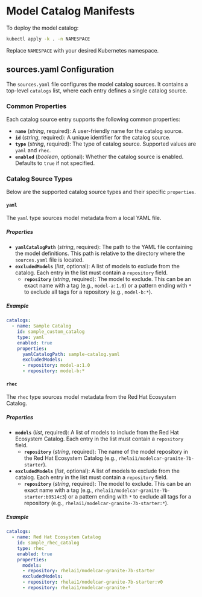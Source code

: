 # Model Catalog Manifests

To deploy the model catalog:

```sh
kubectl apply -k . -n NAMESPACE
```

Replace `NAMESPACE` with your desired Kubernetes namespace.

## sources.yaml Configuration

The `sources.yaml` file configures the model catalog sources. It contains a top-level `catalogs` list, where each entry defines a single catalog source.

### Common Properties

Each catalog source entry supports the following common properties:

- **`name`** (*string*, required): A user-friendly name for the catalog source.
- **`id`** (*string*, required): A unique identifier for the catalog source.
- **`type`** (*string*, required): The type of catalog source. Supported values are `yaml` and `rhec`.
- **`enabled`** (*boolean*, optional): Whether the catalog source is enabled. Defaults to `true` if not specified.

### Catalog Source Types

Below are the supported catalog source types and their specific `properties`.

#### `yaml`

The `yaml` type sources model metadata from a local YAML file.

##### Properties

- **`yamlCatalogPath`** (*string*, required): The path to the YAML file containing the model definitions. This path is relative to the directory where the `sources.yaml` file is located.
- **`excludedModels`** (*list*, optional): A list of models to exclude from the catalog. Each entry in the list must contain a `repository` field.
  - **`repository`** (*string*, required): The model to exclude. This can be an exact name with a tag (e.g., `model-a:1.0`) or a pattern ending with `*` to exclude all tags for a repository (e.g., `model-b:*`).

##### Example

```yaml
catalogs:
  - name: Sample Catalog
    id: sample_custom_catalog
    type: yaml
    enabled: true
    properties:
      yamlCatalogPath: sample-catalog.yaml
      excludedModels:
      - repository: model-a:1.0
      - repository: model-b:*
```

#### `rhec`

The `rhec` type sources model metadata from the Red Hat Ecosystem Catalog.

##### Properties

- **`models`** (*list*, required): A list of models to include from the Red Hat Ecosystem Catalog. Each entry in the list must contain a `repository` field.
  - **`repository`** (*string*, required): The name of the model repository in the Red Hat Ecosystem Catalog (e.g., `rhelai1/modelcar-granite-7b-starter`).
- **`excludedModels`** (*list*, optional): A list of models to exclude from the catalog. Each entry in the list must contain a `repository` field.
  - **`repository`** (*string*, required): The model to exclude. This can be an exact name with a tag (e.g., `rhelai1/modelcar-granite-7b-starter:b9514c3`) or a pattern ending with `*` to exclude all tags for a repository (e.g., `rhelai1/modelcar-granite-7b-starter:*`).

##### Example

```yaml
catalogs:
  - name: Red Hat Ecosystem Catalog
    id: sample_rhec_catalog
    type: rhec
    enabled: true
    properties:
      models:
      - repository: rhelai1/modelcar-granite-7b-starter
      excludedModels:
      - repository: rhelai1/modelcar-granite-7b-starter:v0
      - repository: rhelai1/modelcar-granite-*
```